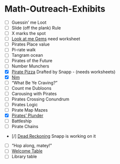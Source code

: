 # Math-Outreach-Exhibits

- [ ] Guessin’ me Loot
- [ ] Slide (off the plank) Rule
- [ ] X marks the spot
- [ ] [Look at me Gems](./eulerCharacteristic) need worksheet
- [ ] Pirates Place value
- [ ] Pi-rate walk
- [ ] Tangram ocean
- [ ] Pirates of the Future
- [ ] Number Munchers
- [x] [Pirate Pizza](./pizza) Drafted by Snapp - (needs worksheets)
- [X] [Nim](./nim)
- [ ] “What Be Ye Craving?”
- [ ] Count me Dubloons
- [ ] Carousing with Pirates
- [ ] Pirates Crossing Conundrum
- [ ] Pirates Logic
- [ ] Pirate Map Mazes
- [X] [Pirates’ Plunder](./towersOfHanoi)
- [ ] Battleship
- [ ] Pirate Chains
- [/] [Dead Reckoning](./deadRecoking) Snapp is working on it
- [ ] “Hop along, matey!”
- [ ] [Welcome Table](./welcomeTable)
- [ ] Library table
